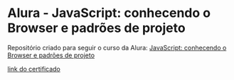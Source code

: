 # Alura - JavaScript: conhecendo o Browser e padrões de projeto

Repositório criado para seguir o curso da Alura: [JavaScript: conhecendo o Browser e padrões de projeto](https://cursos.alura.com.br/course/javascript-es6-orientacao-a-objetos-parte-1)

[link do certificado](https://cursos.alura.com.br/certificate/75dd506b-d553-4fff-90cb-a3b3f986e781)

